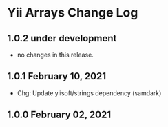 # Yii Arrays Change Log


## 1.0.2 under development

- no changes in this release.


## 1.0.1 February 10, 2021

- Chg: Update yiisoft/strings dependency (samdark)

## 1.0.0 February 02, 2021

